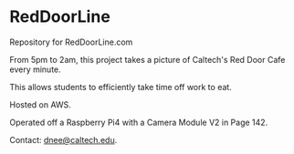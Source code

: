 # RedDoorLine
Repository for RedDoorLine.com

From 5pm to 2am, this project takes a picture of Caltech's Red Door Cafe every minute.

This allows students to efficiently take time off work to eat.

Hosted on AWS.

Operated off a Raspberry Pi4 with a Camera Module V2 in Page 142.

Contact: dnee@caltech.edu.
